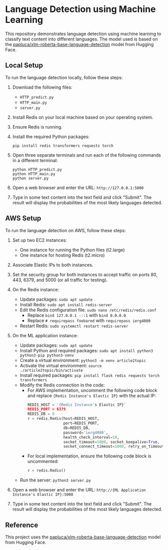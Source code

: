 # Language Detection using Machine Learning

This repository demonstrates language detection using machine learning to classify text content into different languages. The model used is based on the [papluca/xlm-roberta-base-language-detection](https://huggingface.co/papluca/xlm-roberta-base-language-detection) model from Hugging Face.

## Local Setup

To run the language detection locally, follow these steps:

1. Download the following files:
   - `HTTP_predict.py`
   - `HTTP_main.py` 
   - `server.py`

2. Install Redis on your local machine based on your operating system.

3. Ensure Redis is running.

4. Install the required Python packages:
   ```
   pip install redis transformers requests torch
   ```

5. Open three separate terminals and run each of the following commands in a different terminal:
   ```
   python HTTP_predict.py
   python HTTP_main.py
   python server.py
   ```

6. Open a web browser and enter the URL: `http://127.0.0.1:5000`

7. Type in some text content into the text field and click "Submit". The result will display the probabilities of the most likely languages detected.

## AWS Setup

To run the language detection on AWS, follow these steps:

1. Set up two EC2 instances:
   - One instance for running the Python files (t2.large)
   - One instance for hosting Redis (t2.micro)

2. Associate Elastic IPs to both instances.

3. Set the security group for both instances to accept traffic on ports 80, 443, 6379, and 5000 (or all traffic for testing).

4. On the Redis instance:
   - Update packages: `sudo apt update`
   - Install Redis: `sudo apt install redis-server`
   - Edit the Redis configuration file: `sudo nano /etc/redis/redis.conf`
     - Replace `bind 127.0.0.1 -::1` with `bind 0.0.0.0`
     - Replace `# requirepass foobared` with `requirepass ierg4080`
   - Restart Redis: `sudo systemctl restart redis-server`

5. On the ML application instance:
   - Update packages: `sudo apt update`
   - Install Python and required packages: `sudo apt install python3 python3-pip python3-venv`
   - Create a virtual environment: `python3 -m venv article2topic`
   - Activate the virtual environment: `source ./article2topic/bin/activate`
   - Install required packages: `pip install flask redis requests torch transformers`
   - Modify the Redis connection in the code:
     - For AWS implementation, uncomment the following code block and replace `{Redis Instance's Elastic IP}` with the actual IP:
       ```python
       REDIS_HOST = '{Redis Instance's Elastic IP}'
       REDIS_PORT = 6379
       REDIS_DB = 0
       r = redis.Redis(host=REDIS_HOST,
                       port=REDIS_PORT,
                       db=REDIS_DB,
                       password='ierg4080',
                       health_check_interval=10,
                       socket_timeout=1000, socket_keepalive=True,
                       socket_connect_timeout=1000, retry_on_timeout=True)
       ```
     - For local implementation, ensure the following code block is uncommented:
       ```python
       r = redis.Redis()
       ```
   - Run the server: `python3 server.py`

6. Open a web browser and enter the URL: `http://{ML Application Instance's Elastic IP}:5000`

7. Type in some text content into the text field and click "Submit". The result will display the probabilities of the most likely languages detected.

## Reference

This project uses the [papluca/xlm-roberta-base-language-detection](https://huggingface.co/papluca/xlm-roberta-base-language-detection) model from Hugging Face.
